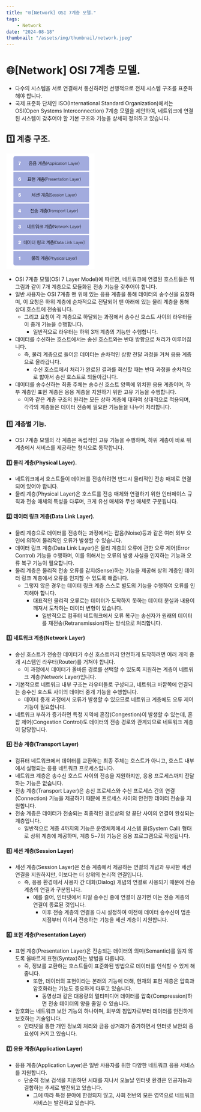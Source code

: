 ```yaml
---
title: "🌐[Network] OSI 7계층 모델."
tags:
    - Network
date: "2024-08-18"
thumbnail: "/assets/img/thumbnail/network.jpeg"
---
```


# 🌐[Network] OSI 7계층 모델.
- 다수의 시스템을 서로 연결해서 통신하려면 선행적으로 전체 시스템 구조를 표준화해야 합니다.
- 국제 표준화 단체인 ISO(International Standard Organization)에서는 OSI(Open Systems Interconnection) 7계층 모델을 제안하여, 네트워크에 연결된 시스템이 갖추어야 할 기본 구조와 기능을 상세히 정의하고 있습니다.

## 1️⃣ 계층 구조.
<img src = "https://github.com/devKobe24/images2/blob/main/network/osi.png?raw=true">

- OSI 7계층 모델(OSI 7 Layer Model)에 따르면, 네트워크에 연결된 호스트들은 위 그림과 같이 7개 계층으로 모듈화된 전송 기능을 갖추어야 합니다.
- 일반 사용자는 OSI 7계층 맨 위에 있는 응용 계층을 통해 데이터의 송수신을 요청하며, 이 요청은 하위 계층에 순차적으로 전달되어 맨 아래에 있는 물리 계층을 통해 상대 호스트에 전송됩니다.
    - 그리고 요청이 각 계층으로 하달되는 과정에서 송수신 호스트 사이의 라우터들이 중개 기능을 수행합니다.
        - 일반적으로 라우터는 하위 3개 계층의 기능만 수행합니다.
- 데이터를 수신하는 호스트에서는 송신 호스트와는 반대 방향으로 처리가 이루어집니다.
    - 즉, 물리 계층으로 들어온 데이터는 순차적인 상향 전달 과정을 거쳐 응용 계층으로 올라갑니다.
        - 수신 호스트에서 처리가 완료된 결과를 회신할 때는 반대 과정을 순차적으로 밟아서 송신 호스트로 되돌아갑니다.
- 데이터를 송수신하는 최종 주체는 송수신 호스트 양쪽에 위치한 응용 계층이며, 하부 계층인 표현 계층은 응용 계층을 지원하기 위한 고유 기능을 수행합니다.
    - 이와 같은 계층 구조의 원리는 모든 상하 계층에 대하여 상대적으로 적용되며, 각각의 계층들은 데이터 전송에 필요한 기능들을 나누어 처리합니다.

### 1️⃣ 계층별 기능.
- OSI 7계층 모델의 각 계층은 독립적인 고유 기능을 수행하며, 하위 계층이 바로 위 계층에서 서비스를 제공하는 형식으로 동작합니다.

#### 1️⃣ 물리 계층(Physical Layer).
- 네트워크에서 호스트들이 데이터를 전송하려면 반드시 물리적인 전송 매체로 연결되어 있어야 합니다.
- 물리 계층(Physical Layer)은 호스트를 전송 매체와 연결하기 위한 인터페이스 규칙과 전송 매체의 특성을 다루며, 크게 유선 매체와 무선 매체로 구분됩니다.

#### 2️⃣ 데이터 링크 계층(Data Link Layer).
- 물리 계층으로 데이터를 전송하는 과정에서는 잡음(Noise)등과 같은 여러 외부 요인에 의하여 물리적인 오류가 발생할 수 있습니다.
- 데이터 링크 계층(Data Link Layer)은 물리 계층의 오류에 관한 오류 제어(Error Control) 기능을 수행하며, 이를 위해서는 오류의 발생 사실을 인지하는 기능과 오류 복구 기능이 필요합니다.
- 물리 계층은 물리적 전송 오류를 감지(Sense)하는 기능을 제공해 상위 계층인 데이터 링크 계층에서 오류를 인지할 수 있도록 해줍니다.
    - 그렇지 않은 경우는 데이터 링크 계층 스스로 별도의 기능을 수행하여 오류를 인지해야 합니다.
        - 대표적인 물리적 오류로는 데이터가 도착하지 못하는 데이터 분실과 내용이 깨져서 도착하는 데이터 변형이 있습니다.
            - 일반적으로 컴퓨터 네트워크에서 오류 복구는 송신자가 원래의 데이터를 재전송(Retransmission)하는 방식으로 처리합니다.

#### 3️⃣ 네트워크 계층(Network Layer)
- 송신 호스트가 전송한 데이터가 수신 호스트까지 안전하게 도착하려면 여러 개의 중개 시스템인 라우터(Router)를 거쳐야 합니다.
    - 이 과정에서 데이터가 올바른 경로를 선택할 수 있도록 지원하는 계층이 네트워크 계층(Network Layer)입니다.
- 기본적으로 네트워크 내부 구조는 라우터들로 구성되고, 네트워크 바깥쪽에 연결되는 송수신 호스트 사이의 데이터 중개 기능을 수행합니다.
    - 데이터 중개 과정에서 오류가 발생할 수 있으므로 네트워크 계층에도 오류 제어 기능이 필요합니다.
- 네트워크 부하가 증가하면 특정 지역에 혼잡(Congestion)이 발생할 수 있는데, 혼잡 제어(Congestion Control)도 데이터의 전송 경로와 관계되므로 네트워크 계층이 담당합니다.

#### 4️⃣ 전송 계층(Transport Layer)
- 컴퓨터 네트워크에서 데이터를 교환하는 최종 주체는 호스트가 아니고, 호스트 내부에서 실행되는 응용 네트워크 프로세스입니다.
- 네트워크 계층은 송수신 호스트 사이의 전송을 지원하지만, 응용 프로세스까지 전달하는 기능은 없습니다.
- 전송 계층(Transport Layer)은 송신 프로세스와 수신 프로세스 간의 연결(Connection) 기능을 제공하기 때문에 프로세스 사이의 안전한 데이터 전송을 지원합니다.
- 전송 계층은 데이터가 전송되는 최종적인 경로상의 양 끝단 사이의 연결이 완성되는 계층입니다.
    - 일반적으로 계층 4까지의 기능은 운영체제에서 시스템 콜(System Call) 형태로 상위 계층에 제공하며, 계층 5~7의 기능은 응용 프로그램으로 작성됩니다.

#### 5️⃣ 세션 계층(Session Layer)
- 세션 계층(Session Layer)은 전송 계층에서 제공하는 연결의 개념과 유사한 세션 연결을 지원하지만, 이보다는 더 상위의 논리적 연결입니다.
    - 즉, 응용 환경에서 사용자 간 대화(Dialog) 개념의 연결로 사용되기 때문에 전송 계층의 연결과 구분됩니다.
        - 예를 즐어, 인터넷에서 파일 송수신 중에 연결이 끊기면 이는 전송 계층의 연결이 종료된 것입니다.
            - 이후 전송 계층의 연결을 다시 설정하여 이전에 데이터 송수신이 멈춘 지점부터 이어서 전송하는 기능을 세션 계층이 지원합니다.

#### 6️⃣ 표현 계층(Presentation Layer)
- 표현 계층(Presentation Layer)은 전송되는 데이터의 의미(Semantic)를 잃지 않도록 올바르게 표현(Syntax)하는 방법을 다룹니다.
    - 즉, 정보를 교환하는 호스트들이 표준화된 방법으로 데이터를 인식할 수 있게 해줍니다.
        - 또한, 데이터의 표현이라는 본래의 기능에 더해, 현재의 표현 계층은 압축과 암호화라는 기능도 중요하게 다루고 있습니다.
            - 동영상과 같은 대용량의 멀티미디어 데이터를 압축(Compression)하면 전송 데이터의 양을 줄일 수 있습니다.
- 암호화는 네트워크 보안 기능의 하나이며, 외부의 침입자로부터 데이터를 안전하게 보호하는 기술입니다.
    - 인터넷을 통한 개인 정보의 처리와 금융 상거래가 증가하면서 인터넷 보안의 중요성이 커지고 있습니다.

#### 7️⃣ 응용 계층(Application Layer)
- 응용 계층(Application Layer)은 일반 사용자를 위한 다양한 네트워크 응용 서비스를 지원합니다.
    - 단순히 정보 검색을 지원하던 시대를 지나서 오늘날 인터넷 환경은 인공지능과 결합하는 추세로 발전되고 있습니다.
        - 그에 따라 특정 분야에 한정되지 않고, 사회 전반의 모든 영역으로 네트워크 서비스는 발전하고 있습니다.

